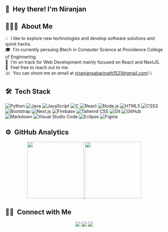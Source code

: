 ## 👋 &nbsp;Hey there! I'm Niranjan

## 👨🏻‍💻 &nbsp;About Me

💡 &nbsp;I like to explore new technologies and develop software solutions and quick hacks.\
🎓 &nbsp;I'm currently persuing Btech in Computer Science at Providence College of Enginnering.\
🌱 &nbsp;I'm on track for Web Development mainly focused on React and NextJS.\
💬 &nbsp;Feel free to reach out to me.\
✉️ &nbsp;You can shoot me an email at niranjansabarinath1521@gmail.com!.\

## 🛠 &nbsp;Tech Stack

![Python](https://img.shields.io/badge/python-%2300599C.svg?style=for-the-badge&logo=python&logoColor=white)
![Java](https://img.shields.io/badge/java-%230175C2.svg?style=for-the-badge&logo=java&logoColor=white)
![JavaScript](https://img.shields.io/badge/javascript-%231572B6.svg?style=for-the-badge&logo=javascript&logoColor=white)
![C](https://img.shields.io/badge/c-%23ED8B00.svg?style=for-the-badge&logo=c&logoColor=white)
![React](https://img.shields.io/badge/react-%23E34F26.svg?style=for-the-badge&logo=react&logoColor=white)
![Node.js](https://img.shields.io/badge/node.js-%23323330.svg?style=for-the-badge&logo=node.js&logoColor=%23F7DF1E)
![HTML5](https://img.shields.io/badge/html5-%23039BE5.svg?style=for-the-badge&logo=html5&logoColor=white)
![CSS3](https://img.shields.io/badge/css3-%23DD0031.svg?style=for-the-badge&logo=css3&logoColor=white)
![Bootstrap](https://img.shields.io/badge/bootstrap-%23563D7C.svg?style=for-the-badge&logo=bootstrap&logoColor=white)
![Next.js](https://img.shields.io/badge/next.js-%2302569B.svg?style=for-the-badge&logo=next.js&logoColor=white)
![Firebase](https://img.shields.io/badge/firebase-%23FF9A00.svg?style=for-the-badge&logo=firebase&logoColor=white)
![Tailwind CSS](https://img.shields.io/badge/tailwindcss-%2331A8FF.svg?style=for-the-badge&logo=tailwind-css&logoColor=white)
![Git](https://img.shields.io/badge/git-%23563D7C.svg?style=for-the-badge&logo=git&logoColor=white)
![GitHub](https://img.shields.io/badge/github-%2302569B.svg?style=for-the-badge&logo=github&logoColor=white)
![Markdown](https://img.shields.io/badge/markdown-%23039BE5.svg?style=for-the-badge&logo=markdown&logoColor=white)
![Visual Studio Code](https://img.shields.io/badge/visualstudiocode-%23FF9A00.svg?style=for-the-badge&logo=visual-studio-code&logoColor=white)
![Eclipse](https://img.shields.io/badge/eclipse-%2331A8FF.svg?style=for-the-badge&logo=eclipse&logoColor=white)
![Figma](https://img.shields.io/badge/figma-%23563D7C.svg?style=for-the-badge&logo=figma&logoColor=white)


## ⚙️ &nbsp;GitHub Analytics

<p align="center">
<a href="https://github.com/niranjan-official">
  <img height="180em" src="https://github-readme-stats-eight-theta.vercel.app/api?username=niranjan-official&show_icons=true&theme=vue-dark&include_all_commits=true&count_private=true" />
  <img height="180em" src="https://github-readme-stats-eight-theta.vercel.app/api/top-langs/?username=niranjan-official&layout=compact&exclude_lang=java+r&theme=vue-dark" />
</a>
</p>

## 🤝🏻 &nbsp;Connect with Me

<p align="center">
<a href="https://niranjan-official.github.io/My-Personal-Portfolio"><img src="https://img.shields.io/badge/-niranjan.vercel.app-3423A6?style=flat-square&logo=Google-Chrome&logoColor=white"/></a>
<a href="http://www.linkedin.com/in/niranjansabarinath"><img src="https://img.shields.io/badge/-Niranjan%20Sabarinath-0077B5?style=flat-square&logo=Linkedin&logoColor=white"/></a>
<a href="mailto:niranjansabarinath1521@gmail.com"><img src="https://img.shields.io/badge/-niranjansabarinath1521@gm..-D14836?style=flat-square&logo=Gmail&logoColor=white"/></a>
